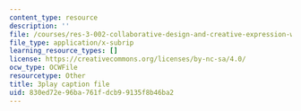 ```yaml
---
content_type: resource
description: ''
file: /courses/res-3-002-collaborative-design-and-creative-expression-with-arduino-microcontrollers-january-iap-2017/830ed72e96ba761fdcb99135f8b46ba2_2039257.srt
file_type: application/x-subrip
learning_resource_types: []
license: https://creativecommons.org/licenses/by-nc-sa/4.0/
ocw_type: OCWFile
resourcetype: Other
title: 3play caption file
uid: 830ed72e-96ba-761f-dcb9-9135f8b46ba2
---
```

